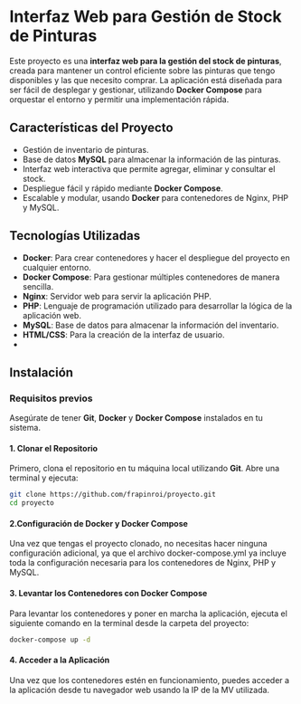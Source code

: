 # Interfaz Web para Gestión de Stock de Pinturas

Este proyecto es una **interfaz web para la gestión del stock de pinturas**, creada para mantener un control eficiente sobre las pinturas que tengo disponibles y las que necesito comprar. La aplicación está diseñada para ser fácil de desplegar y gestionar, utilizando **Docker Compose** para orquestar el entorno y permitir una implementación rápida.

## Características del Proyecto

- Gestión de inventario de pinturas.
- Base de datos **MySQL** para almacenar la información de las pinturas.
- Interfaz web interactiva que permite agregar, eliminar y consultar el stock.
- Despliegue fácil y rápido mediante **Docker Compose**.
- Escalable y modular, usando **Docker** para contenedores de Nginx, PHP y MySQL.

## Tecnologías Utilizadas

- **Docker**: Para crear contenedores y hacer el despliegue del proyecto en cualquier entorno.
- **Docker Compose**: Para gestionar múltiples contenedores de manera sencilla.
- **Nginx**: Servidor web para servir la aplicación PHP.
- **PHP**: Lenguaje de programación utilizado para desarrollar la lógica de la aplicación web.
- **MySQL**: Base de datos para almacenar la información del inventario.
- **HTML/CSS**: Para la creación de la interfaz de usuario.
- 

## Instalación

### Requisitos previos

Asegúrate de tener **Git**, **Docker** y **Docker Compose** instalados en tu sistema.

#### 1. Clonar el Repositorio

Primero, clona el repositorio en tu máquina local utilizando **Git**. Abre una terminal y ejecuta:

```bash
git clone https://github.com/frapinroi/proyecto.git
cd proyecto
```

#### 2.Configuración de Docker y Docker Compose
Una vez que tengas el proyecto clonado, no necesitas hacer ninguna configuración adicional, ya que el archivo docker-compose.yml ya incluye toda la configuración necesaria para los contenedores de Nginx, PHP y MySQL.

#### 3. Levantar los Contenedores con Docker Compose
Para levantar los contenedores y poner en marcha la aplicación, ejecuta el siguiente comando en la terminal desde la carpeta del proyecto:

```bash
docker-compose up -d
```
#### 4. Acceder a la Aplicación

Una vez que los contenedores estén en funcionamiento, puedes acceder a la aplicación desde tu navegador web usando la IP de la MV utilizada.
